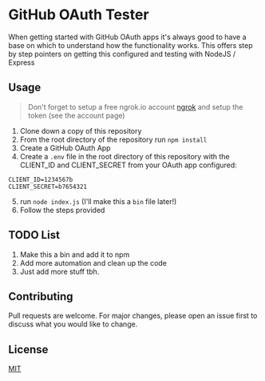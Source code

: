 # GitHub OAuth Tester

When getting started with GitHub OAuth apps it's always good to have a base on which to understand how the functionality works. This offers step by step pointers on getting this configured and testing with NodeJS / Express

## Usage

> Don't forget to setup a free ngrok.io account [ngrok](https://ngrok.com/) and setup the token (see the account page)


1. Clone down a copy of this repository
2. From the root directory of the repository run `npm install`
3. Create a GitHub OAuth App
4. Create a `.env` file in the root directory of this repository with the CLIENT_ID and CLIENT_SECRET from your OAuth app configured:

```
CLIENT_ID=1234567b
CLIENT_SECRET=b7654321
```

5. run `node index.js` (I'll make this a `bin` file later!)
6. Follow the steps provided

## TODO List

1. Make this a bin and add it to npm
2. Add more automation and clean up the code
3. Just add more stuff tbh. 

## Contributing
Pull requests are welcome. For major changes, please open an issue first to discuss what you would like to change.

## License
[MIT](https://choosealicense.com/licenses/mit/)
